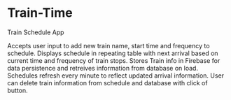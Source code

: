 # Train-Time
Train Schedule App

Accepts user input to add new train name, start time and frequency to schedule. Displays schedule in repeating table with next arrival based on current time and frequency of train stops. Stores Train info in Firebase for data persistence and retreives information from database on load. Schedules refresh every minute to reflect updated arrival information. User can delete train information from schedule and database with click of button.
